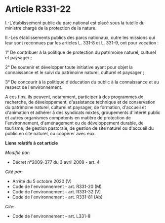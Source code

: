 # Article R331-22

I.-L'établissement public du parc national est placé sous la tutelle du ministre chargé de la protection de la nature. 

II.-Les établissements publics des parcs nationaux, outre les missions qui leur sont reconnues par les articles L. 331-8 et
L. 331-9, ont pour vocation : 

1° De contribuer à la politique de protection du patrimoine naturel, culturel et paysager ; 

2° De soutenir et développer toute initiative ayant pour objet la connaissance et le suivi du patrimoine naturel, culturel et
paysager ; 

3° De concourir à la politique d'éducation du public à la connaissance et au respect de l'environnement.

A ces fins, ils peuvent, notamment, participer à des programmes de recherche, de développement, d'assistance technique et de
conservation du patrimoine naturel, culturel et paysager, de formation, d'accueil et d'animation et adhérer à des syndicats
mixtes, groupements d'intérêt public et autres organismes compétents en matière de protection de l'environnement,
d'aménagement ou de développement durable, de tourisme, de gestion pastorale, de gestion de site naturel ou d'accueil du
public en site naturel, ou coopérer avec eux.

**Liens relatifs à cet article**

_Modifié par_:

  - Décret n°2009-377 du 3 avril 2009 - art. 4

_Cité par_:

  - Arrêté du 5 octobre 2020 (V)
  - Code de l'environnement - art. R331-20 (M)
  - Code de l'environnement - art. R331-32 (V)
  - Code de l'environnement - art. R331-81 (Ab)

_Cite_:

  - Code de l'environnement - art. L331-8
